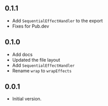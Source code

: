## 0.1.1

- Add `SequentialEffectHandler` to the export
- Fixes for Pub.dev

## 0.1.0

- Add docs
- Updated the file layout
- Add `SequentialEffectHandler`
- Rename `wrap` to `wrapEffects`

## 0.0.1

- Initial version.
